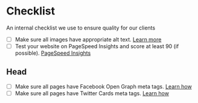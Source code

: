 # Checklist

An internal checklist we use to ensure quality for our clients

- [ ] Make sure all images have appropriate alt text. [Learn more](/resources/alt-text.md)
- [ ] Test your website on PageSpeed Insights and score at least 90 (if possible). [PageSpeed Insights]([https://pagespeed.web.dev)

## Head
- [ ] Make sure all pages have Facebook Open Graph meta tags. [Learn how](resources/open-graph.md)
- [ ] Make sure all pages have Twitter Cards meta tags. [Learn how](resources/twitter-cards.md)